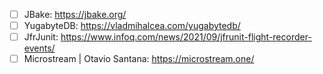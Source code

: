 - [ ] JBake: https://jbake.org/
- [ ] YugabyteDB: https://vladmihalcea.com/yugabytedb/
- [ ] JfrJunit: https://www.infoq.com/news/2021/09/jfrunit-flight-recorder-events/
- [ ] Microstream | Otavio Santana: https://microstream.one/
